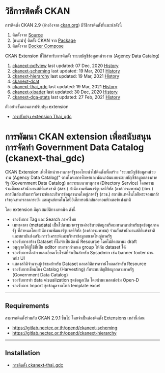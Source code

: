 # วิธีการติดตั้ง CKAN

การติดตั้ง CKAN 2.9 (อ้างอิงจาก [ckan.org][docs]) มีวิธีการติดตั้งที่แนะนำดังนี้
   1. ติดตั้งจาก [Source][insSource]
   2. [แนะนำ] ติดตั้ง CKAN จาก [Package][insPackage2.9]
   3. ติดตั้งจาก [Docker Compose][insDocker]

CKAN Extension ที่ใช้สำหรับการติดตั้ง ระบบบัญชีข้อมูลหน่วยงาน (Agency Data Catalog)
   1. [ckanext-pdfview](ckan-extension.md#1-ckanext-pdfview) last updated: 07 Dec, 2020 [History](https://gitlab.nectec.or.th/opend/ckanext-pdfview/-/commits/master/)
   2. [ckanext-scheming](ckan-extension.md#2-ckanext-scheming) last updated: 19 Mar, 2021 [History](https://gitlab.nectec.or.th/opend/ckanext-scheming/-/commits/master/)
   3. [ckanext-hierarchy](ckan-extension.md#3-ckanext-hierarchy) last updated: 19 Mar, 2021 [History](https://gitlab.nectec.or.th/opend/ckanext-hierarchy/-/commits/master/)
   4. [ckanext-dcat](ckan-extension.md#4-ckanext-dcat)
   5. [ckanext-thai_gdc](ckan-extension.md#5-ckanext-thai_gdc) last updated: 19 Mar, 2021 [History](https://gitlab.nectec.or.th/opend/ckanext-thai_gdc/-/commits/master/)
   6. [ckanext-xloader](ckan-extension.md#6-ckanext-xloader) last updated: 30 Dec, 2020 [History](https://gitlab.nectec.or.th/opend/ckanext-xloader/-/commits/master/)
   7. [ckanext-dga-stats](ckan-extension.md#7-ckanext-dga-stats) last updated: 27 Feb, 2021 [History](https://gitlab.nectec.or.th/opend/ckanext-dga-stats/-/commits/master/)

ตัวอย่างขั้นตอนการปรับปรุง extension
- [การปรับปรุง extension Thai_gdc](https://gitlab.nectec.or.th/opend/installing-ckan/-/blob/master/ckan-extension.md#%E0%B8%81%E0%B8%B2%E0%B8%A3%E0%B8%9B%E0%B8%A3%E0%B8%B1%E0%B8%9A%E0%B8%9B%E0%B8%A3%E0%B8%B8%E0%B8%87-extension)

# การพัฒนา CKAN extension เพื่อสนับสนุนการจัดทำ Government Data Catalog (ckanext-thai_gdc)

CKAN Extension เพื่อให้หน่วยงานภาครัฐของไทยนำไปติดตั้งเพื่อสร้าง "ระบบบัญชีข้อมูลหน่วยงาน (Agency Data Catalog)" ตามโครงการศึกษาและพัฒนาต้นแบบระบบบัญชีข้อมูลกลางภาครัฐ (Government Data Catalog) และระบบนามานุกรม (Directory Service) โดยความร่วมมือของสำนักงานสถิติแห่งชาติ (สสช.) สำนักงานพัฒนารัฐบาลดิจิทัล (องค์การมหาชน) (สพร.) สถาบันส่งเสริมการวิเคราะห์และบริหารข้อมูลขนาดใหญ่ภาครัฐ (สวข.) สถาบันเทคโนโลยีพระจอมเกล้าเจ้าคุณทหารลาดกระบัง และศูนย์เทคโนโลยีอิเล็กทรอนิกส์และคอมพิวเตอร์แห่งชาติ 

โดย extension มีคุณสมบัติทางเทคนิค ดังนี้

- รองรับการ Tag และ Search ภาษาไทย
- เมทาดาตา (metadata) เป็นไปตามมาตรฐานคำอธิบายข้อมูลหรือเมทาดาตาสำหรับชุดข้อมูลภาครัฐ ที่กำหนดโดยสำนักงานพัฒนารัฐบาลดิจิทัล (องค์การมหาชน) ร่วมกับสำนักงานสถิติแห่งชาติ และสถาบันส่งเสริมการวิเคราะห์และบริหารข้อมูลขนาดใหญ่ภาครัฐ
- รองรับการสร้าง Dataset ที่ไม่จำเป็นต้องมี Resource โดยไม่ติดสถานะ draft
- อนุญาตให้ผู้ใช้ที่เป็น editor สามารถกำหนด group ให้กับ dataset ได้
- รองรับการตั้งค่ารายละเอียดเว็บไซต์ที่จำเป็นสำหรับ Sysadmin เช่น banner footer ผ่านหน้า UI
- แสดงสถิติจำนวนผู้เข้าชมสำหรับ Dataset และสถิติการดาวน์โหลดสำหรับ Resource
- รองรับการเชื่อมโยง Catalog (Harvesting) กับระบบบัญชีข้อมูลกลางภาครัฐ (Government Data Catalog)
- รองรับการทำ data visualization ชุดข้อมูลเปิด โดยผ่านแพลตฟอร์ม Open-D
- รองรับการ Import ชุดข้อมูลจากไฟล์ template excel

------------
Requirements
------------

สามารถติดตั้งร่วมกับ CKAN 2.9.1 ขึ้นไป โดยจำเป็นต้องติดตั้ง Extensions เหล่านี้ก่อน 

- https://gitlab.nectec.or.th/opend/ckanext-scheming
- https://gitlab.nectec.or.th/opend/ckanext-hierarchy


------------
Installation
------------

- [การติดตั้ง ckanext-thai_gdc](ckan-extension.md#5-ckanext-thai_gdc)



   [docs]: <https://docs.ckan.org/en/2.9/maintaining/installing/index.html>
   [insPackage2.9]: <from-package-2.9.md>
   [insSource]: <from-source.md>
   [insDocker]: <from-docker-compose.md>